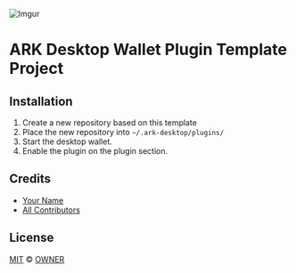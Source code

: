 ![Imgur](https://imgur.com/7n7O70w)

# ARK Desktop Wallet Plugin Template Project

## Installation

 1. Create a new repository based on this template
 2. Place the new repository into `~/.ark-desktop/plugins/`
 2. Start the desktop wallet.
 3. Enable the plugin on the plugin section.

## Credits

- [Your Name](URL)
- [All Contributors](../../contributors)

## License

[MIT](LICENSE) © [OWNER](URL)
